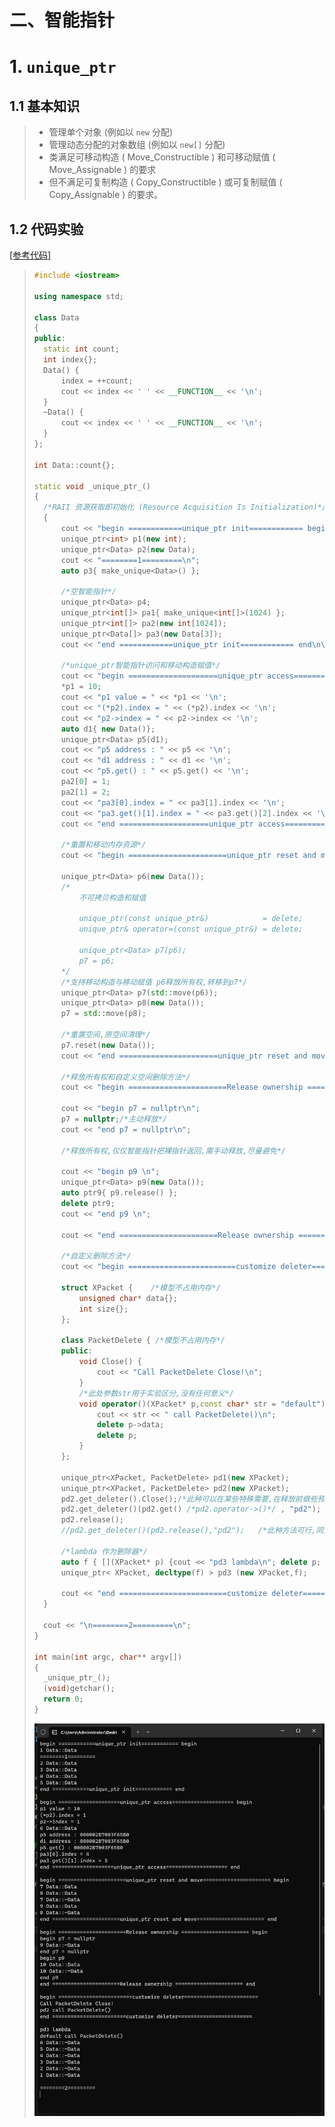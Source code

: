 # 二、智能指针

# 1. `unique_ptr`

## 1.1 基本知识

>- 管理单个对象 (例如以 `new` 分配)
>- 管理动态分配的对象数组 (例如以 `new[]` 分配)
>- 类满足可移动构造 ( Move_Constructible ) 和可移动赋值 ( Move_Assignable ) 的要求
>- 但不满足可复制构造 ( Copy_Constructible ) 或可复制赋值 ( Copy_Assignable ) 的要求。

## 1.2 代码实验

[[参考代码]](https://github.com/WONGZEONJYU/cpp_memory_pool_note/tree/main/code/106unique_ptr)

>```c++
>#include <iostream>
>
>using namespace std;
>
>class Data
>{
>public:
>	static int count;
>	int index{};
>	Data() {
>		index = ++count;
>		cout << index << ' ' << __FUNCTION__ << '\n';
>	}
>	~Data() {
>		cout << index << ' ' << __FUNCTION__ << '\n';
>	}
>};
>
>int Data::count{};
>
>static void _unique_ptr_()
>{
>	/*RAII 资源获取即初始化 (Resource Acquisition Is Initialization)*/
>	{
>		cout << "begin ============unique_ptr init============ begin\n";
>		unique_ptr<int> p1(new int);
>		unique_ptr<Data> p2(new Data);
>		cout << "========1=========\n";
>		auto p3{ make_unique<Data>() };
>
>		/*空智能指针*/
>		unique_ptr<Data> p4;
>		unique_ptr<int[]> pa1{ make_unique<int[]>(1024) };
>		unique_ptr<int[]> pa2(new int[1024]);
>		unique_ptr<Data[]> pa3(new Data[3]);
>		cout << "end ============unique_ptr init============ end\n\n";
>
>		/*unique_ptr智能指针访问和移动构造赋值*/
>		cout << "begin ====================unique_ptr access==================== begin\n";
>		*p1 = 10;
>		cout << "p1 value = " << *p1 << '\n';
>		cout << "(*p2).index = " << (*p2).index << '\n';
>		cout << "p2->index = " << p2->index << '\n';
>		auto d1{ new Data()};
>		unique_ptr<Data> p5(d1);
>		cout << "p5 address : " << p5 << '\n';
>		cout << "d1 address : " << d1 << '\n';
>		cout << "p5.get() : " << p5.get() << '\n';
>		pa2[0] = 1;
>		pa2[1] = 2;
>		cout << "pa3[0].index = " << pa3[1].index << '\n';
>		cout << "pa3.get()[1].index = " << pa3.get()[2].index << '\n';
>		cout << "end ====================unique_ptr access==================== end\n\n";
>
>		/*重置和移动内存资源*/
>		cout << "begin ======================unique_ptr reset and move====================== begin\n";
>
>		unique_ptr<Data> p6(new Data());
>		/*
>			不可拷贝构造和赋值
>
>			unique_ptr(const unique_ptr&)            = delete;
>			unique_ptr& operator=(const unique_ptr&) = delete;
>
>			unique_ptr<Data> p7(p6);
>			p7 = p6;
>		*/
>		/*支持移动构造与移动赋值 p6释放所有权,转移到p7*/
>		unique_ptr<Data> p7(std::move(p6));
>		unique_ptr<Data> p8(new Data());
>		p7 = std::move(p8);
>
>		/*重置空间,原空间清理*/
>		p7.reset(new Data());
>		cout << "end ======================unique_ptr reset and move====================== end\n\n";
>
>		/*释放所有权和自定义空间删除方法*/
>		cout << "begin ======================Release ownership ====================== begin\n";
>		
>		cout << "begin p7 = nullptr\n";
>		p7 = nullptr;/*主动释放*/
>		cout << "end p7 = nullptr\n";
>
>		/*释放所有权,仅仅智能指针把裸指针返回,需手动释放,尽量避免*/
>
>		cout << "begin p9 \n";
>		unique_ptr<Data> p9(new Data());
>		auto ptr9{ p9.release() };
>		delete ptr9;
>		cout << "end p9 \n";
>		
>		cout << "end ======================Release ownership ====================== end\n\n";
>
>		/*自定义删除方法*/
>		cout << "begin ========================customize deleter========================\n";
>
>		struct XPacket {	/*模型不占用内存*/
>			unsigned char* data{};
>			int size{};
>		};
>
>		class PacketDelete { /*模型不占用内存*/
>		public:
>			void Close() {
>				cout << "Call PacketDelete Close!\n";
>			}
>			/*此处参数str用于实验区分,没有任何意义*/
>			void operator()(XPacket* p,const char* str = "default") const {
>				cout << str << " call PacketDelete()\n";
>				delete p->data;
>				delete p;
>			}
>		};
>
>		unique_ptr<XPacket, PacketDelete> pd1(new XPacket);
>		unique_ptr<XPacket, PacketDelete> pd2(new XPacket);
>		pd2.get_deleter().Close();/*此种可以在某些特殊需要,在释放前做些预处理*/
>		pd2.get_deleter()(pd2.get() /*pd2.operator->()*/ , "pd2"); /* operator->() == get() */
>		pd2.release();
>		//pd2.get_deleter()(pd2.release(),"pd2");	/*此种方法可行,同上*/
>
>		/*lambda 作为删除器*/
>		auto f { [](XPacket* p) {cout << "pd3 lambda\n"; delete p; } };
>		unique_ptr< XPacket, decltype(f) > pd3 (new XPacket,f); 
>
>		cout << "end ========================customize deleter========================\n\n";
>	}
>	
>	cout << "\n========2=========\n";
>}
>
>int main(int argc, char** argv[])
>{
>	_unique_ptr_();
>	(void)getchar();
>	return 0;
>}
>
>```
>
><img src="./assets/image-20230922152021354.png" alt="image-20230922152021354" />

